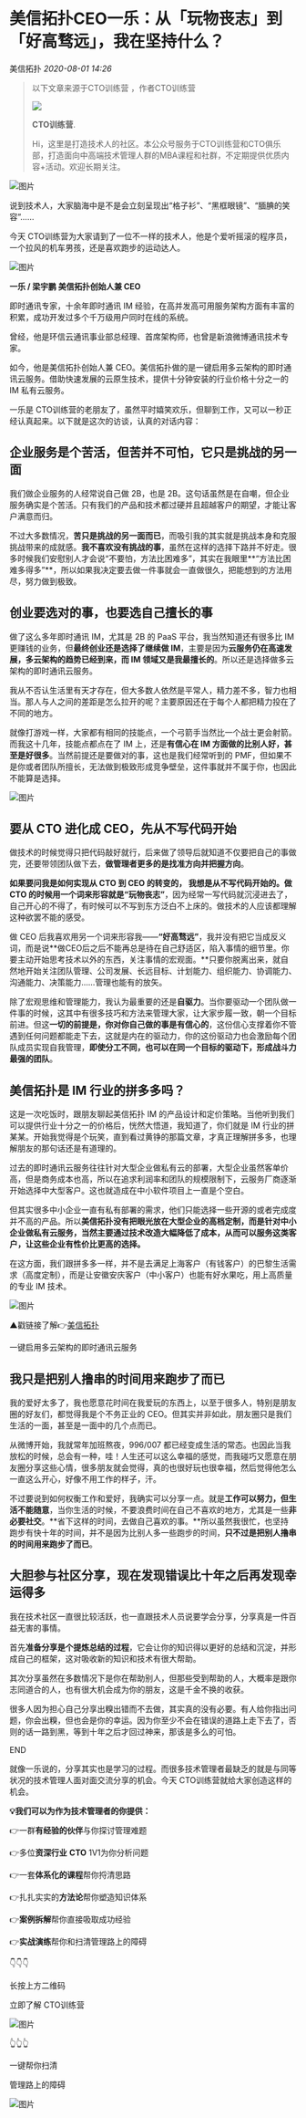 # 美信拓扑CEO一乐：从「玩物丧志」到「好高骛远」，我在坚持什么？

美信拓扑 _2020-08-01 14:26_

> 以下文章来源于CTO训练营 ，作者CTO训练营
>
> ![](http://wx.qlogo.cn/mmhead/Q3auHgzwzM5tqO3saf98SVDUv5HqsHboJJzBia6OsY0wMFCJOO8CVMw/0)
>
> **CTO训练营**.
>
> Hi，这里是打造技术人的社区。本公众号服务于CTO训练营和CTO俱乐部，打造面向中高端技术管理人群的MBA课程和社群，不定期提供优质内容+活动。欢迎长期关注。

![图片](../.gitbook/assets/articles/autogen-104528f803c2bbc7ae2920db288c52246988e90714caddaddb672210d07f48c3.gif)

说到技术人，大家脑海中是不是会立刻呈现出“格子衫”、“黑框眼镜”、“腼腆的笑容”……

今天 CTO训练营为大家请到了一位不一样的技术人，他是个爱听摇滚的程序员，一个拉风的机车男孩，还是喜欢跑步的运动达人。

![图片](../.gitbook/assets/articles/autogen-60296412ee0c16efd11970be0482296a270717049ce2b8394bb9490ef1f18e25.webp)

**一乐 / 梁宇鹏 美信拓扑创始人兼 CEO**

即时通讯专家，十余年即时通讯 IM 经验，在高并发高可用服务架构方面有丰富的积累，成功开发过多个千万级用户同时在线的系统。

曾经，他是环信云通讯事业部总经理、首席架构师，也曾是新浪微博通讯技术专家。

如今，他是美信拓扑创始人兼 CEO。美信拓扑做的是一键启用多云架构的即时通讯云服务。借助快速发展的云原生技术，提供十分钟安装的行业价格十分之一的 IM 私有云服务。

一乐是 CTO训练营的老朋友了，虽然平时嬉笑欢乐，但聊到工作，又可以一秒正经认真起来。以下就是这次的访谈，认真的对话内容：

## **企业服务是个苦活，但苦并不可怕，它只是挑战的另一面**

我们做企业服务的人经常说自己做 2B，也是 2B。这句话虽然是在自嘲，但企业服务确实是个苦活。只有我们的产品和技术都过硬并且超越客户的期望，才能让客户满意而归。

不过大多数情况，**苦只是挑战的另一面而已**，而吸引我的其实就是挑战本身和克服挑战带来的成就感。**我不喜欢没有挑战的事**，虽然在这样的选择下路并不好走。很多时候我们安慰别人才会说“不要怕，方法比困难多”，其实在我眼里**“方法比困难多得多”**，所以如果我决定要去做一件事就会一直做很久，把能想到的方法用尽，努力做到极致。

## **创业要选对的事，也要选自己擅长的事**

做了这么多年即时通讯 IM，尤其是 2B 的 PaaS 平台，我当然知道还有很多比 IM 更赚钱的业务，但**最终创业还是选择了继续做 IM**，主要是因为**云服务仍在高速发展，多云架构的趋势已经到来，而 IM 领域又是我最擅长的**。所以还是选择做多云架构的即时通讯云服务。

我从不否认生活里有天才存在，但大多数人依然是平常人，精力差不多，智力也相当。那人与人之间的差距是怎么拉开的呢？主要原因还在于每个人都把精力投在了不同的地方。

就像打游戏一样，大家都有相同的技能点，一个弓箭手当然比一个战士更会射箭。而我这十几年，技能点都点在了 IM 上，还是**有信心在 IM 方面做的比别人好，甚至是好很多**。当然前提还是要做对的事，这也是我们经常听到的 PMF，但如果不是你或者团队所擅长，无法做到极致形成竞争壁垒，这件事就并不属于你，也因此不能算是选择。

![图片](../.gitbook/assets/articles/autogen-5b3c29c7be81c82d560a9418a9e3e70d4d25ab108d3990b759cc7341cd3137c1.webp)

## **要从 CTO 进化成 CEO，先从不写代码开始**

做技术的时候觉得只把代码敲好就行，后来做了领导后就知道不仅要把自己的事做完，还要带领团队做下去，**做管理者更多的是找准方向并把握方向**。

**如果要问我是如何实现从 CTO 到 CEO 的转变的， 我想是从不写代码开始的。做 CTO 的时候用一个词来形容就是“玩物丧志”**，因为经常一写代码就沉浸进去了，自己开心的不得了，有时候可以不写到东方泛白不上床的。做技术的人应该都理解这种欲罢不能的感受。

做 CEO 后我喜欢用另一个词来形容我——**“好高骛远”**，我并没有把它当成反义词，而是说**做CEO后之后不能再总是待在自己舒适区，陷入事情的细节里。你要主动开始思考技术以外的东西，关注事情的宏观面。**只要你脱离出来，就自然地开始关注团队管理、公司发展、长远目标、计划能力、组织能力、协调能力、沟通能力、决策能力……管理也能有的放矢。

除了宏观思维和管理能力，我认为最重要的还是**自驱力**。当你要驱动一个团队做一件事的时候，这其中有很多技巧和方法来管理大家，让大家步履一致，朝一个目标前进。但这**一切的前提是，你对你自己做的事是有信心的**，这份信心支撑着你不管遇到任何问题都能走下去，这就是内在的驱动力，你的这份驱动力也会激励每个团队成员实现自我管理，**即使分工不同，也可以在同一个目标的驱动下，形成战斗力最强的团队**。

## **美信拓扑是 IM 行业的拼多多吗？**

这是一次吃饭时，跟朋友聊起美信拓扑 IM 的产品设计和定价策略。当他听到我们可以提供行业十分之一的价格后，恍然大悟道，我知道了，你们就是 IM 行业的拼某某。开始我觉得是个玩笑，直到看过黄铮的那篇文章，才真正理解拼多多，也理解朋友的那句话还是有道理的。

过去的即时通讯云服务往往针对大型企业做私有云的部署，大型企业虽然客单价高，但是商务成本也高，所以在追求利润率和团队的规模限制下，云服务厂商逐渐开始选择中大型客户。这也就造成在中小软件项目上一直是个空白。

但其实很多中小企业一直有私有部署的需求，他们只能选择一些开源的或者完成度并不高的产品。所以**美信拓扑没有把眼光放在大型企业的高档定制，而是针对中小企业做私有云服务，当然主要通过技术改造大幅降低了成本，从而可以服务这类客户，让这些企业有性价比更高的选择。**

在这方面，我们跟拼多多一样，并不是去满足上海客户（有钱客户）的巴黎生活需求（高度定制），而是让安徽安庆客户（中小客户）也能有好水果吃，用上高质量的专业 IM 技术。

![图片](../.gitbook/assets/articles/autogen-7cccf4032e9c9bcafd9ca1cda37086d7224efe1c5c61e6155ee2dc119015f8e9.webp)

▲戳链接了解👉[美信拓扑](Install-an-instant-messaging-IM-private-cloud-in-ten-minutes.md)

一键启用多云架构的即时通讯云服务

## **我只是把别人撸串的时间用来跑步了而已**

我的爱好太多了，我也愿意花时间在我爱玩的东西上，以至于很多人，特别是朋友圈的好友们，都觉得我是个不务正业的 CEO。但其实并非如此，朋友圈只是我们生活的一面，甚至是一面中的几个点而已。

从微博开始，我就常年加班熬夜，996/007 都已经变成生活的常态。也因此当我放松的时候，总会有一种，哇！人生还可以这么幸福的感觉，而我碰巧又愿意在朋友圈分享这些心情，很多朋友就会觉得，真的也很好玩也很幸福，然后觉得他怎么一直这么开心，好像不用工作的样子，汗。

不过要说到如何权衡工作和爱好，我确实可以分享一点。就是**工作可以努力，但生活不能随意**，当你生活的时候，不要浪费时间在自己不喜欢的地方，尤其是一些**非必要社交**。**省下这样的时间，去做自己喜欢的事。**所以虽然我很忙，也坚持跑步有快十年的时间，并不是因为比别人多一些跑步的时间，**只不过是把别人撸串的时间用来跑步了而已**。

## **大胆参与社区分享，现在发现错误比十年之后再发现幸运得多**

我在技术社区一直很比较活跃，也一直跟技术人员说要学会分享，分享真是一件百益无害的事情。

首先**准备分享是个提炼总结的过程**，它会让你的知识得以更好的总结和沉淀，并形成自己的框架，这对吸收新的知识和技术有很大帮助。

其次分享虽然在多数情况下是你在帮助别人，但那些受到帮助的人，大概率是跟你志同道合的人，也有很大机会成为你的朋友，这是千金不换的收获。

很多人因为担心自己分享出糗出错而不去做，其实真的没有必要。有人给你指出问题，你会出糗，但也会是你的幸运。因为你至少不会在错误的道路上走下去了，否则的话一路到黑，等到十年之后才回过神来，那该是多么的可怕。

END

就像一乐说的，分享其实也是学习的过程。而很多技术管理者最缺乏的就是与同等状况的技术管理人面对面交流分享的机会。今天 CTO训练营就给大家创造这样的机会。

**💡我们可以为作为技术管理者的你提供：**

👉一群**有经验的伙伴**与你探讨管理难题

👉多位**资深行业** **CTO** 1V1为你分析问题

👉一套**体系化的课程**帮你捋清思路

👉扎扎实实的**方法论**帮你塑造知识体系

👉**案例拆解**帮你直接吸取成功经验

👉**实战演练**帮你和扫清管理路上的障碍

👇👇👇

长按上方二维码

立即了解 CTO训练营

![图片](../.gitbook/assets/articles/autogen-307bf678af00e7bc7048b4d6f282bbc6231f442befecb1a79c9f6939ad7f5a56.webp)

👆👆👆

一键帮你扫清

管理路上的障碍

![图片](../.gitbook/assets/articles/autogen-e21281916304d5bf19fc44fa55b3a0c7d7578df1c0fd9378b367276d6511d043.gif)
